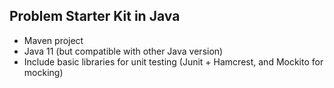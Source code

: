 ## Problem Starter Kit in Java

* Maven project
* Java 11 (but compatible with other Java version)
* Include basic libraries for unit testing (Junit + Hamcrest, and Mockito for mocking)
